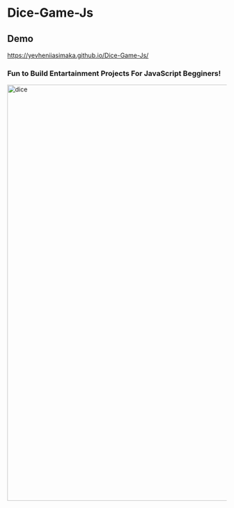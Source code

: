 # Dice-Game-Js

## Demo

 https://yevheniiasimaka.github.io/Dice-Game-Js/
 
 
### Fun to Build Entartainment Projects For JavaScript Begginers!
 
<img width="954" alt="dice" src="https://user-images.githubusercontent.com/112284703/211334521-c6c078a0-6b3c-4566-8db1-a93fb8152e22.png">
